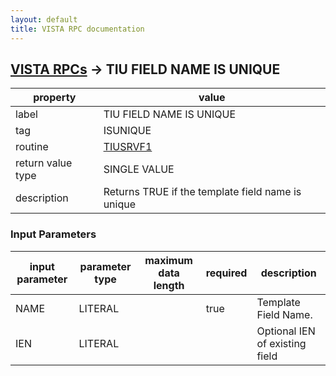```yaml
---
layout: default
title: VISTA RPC documentation
---
```




## [VISTA RPCs](TableOfContent.md) &#8594; TIU FIELD NAME IS UNIQUE 

 property | value 
--- | --- 
 label | TIU FIELD NAME IS UNIQUE
 tag | ISUNIQUE
 routine | [TIUSRVF1](http://code.osehra.org/dox/Routine_TIUSRVF1_source.html)
 return value type | SINGLE VALUE
 description | Returns TRUE if the template field name is unique

### Input Parameters

| input parameter | parameter type | maximum data length | required | description | 
| --- | --- | --- | --- | --- | 
| NAME | LITERAL |  | true | Template Field Name. | 
| IEN | LITERAL |  |  | Optional IEN of existing field | 